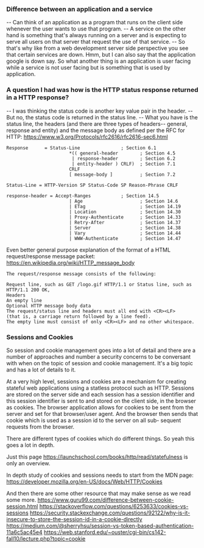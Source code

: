 ### Difference between an application and a service
-- Can think of an application as a program that runs on the client side whenever the user wants to use that program.
-- A service on the other hand is something that's always running on a server and is expecting to serve all users on that 
server that request the use of that service. 
-- So that's why like from a web development server side perspective you see that certain services are down.
Hmm, but I can also say that the application google is down say. 
So what another thing is an application is user facing while a service is not user facing but is something
that is used by application.

### A question I had was how is the HTTP status response returned in a HTTP response?
-- I was thinking the status code is another key value pair in the header. 
-- But no, the status code is returned in the status line.
-- What you have is the status line, the headers (and there are three types of headers-- general, response and entity) and the message body as defined per the RFC for HTTP:
https://www.w3.org/Protocols/rfc2616/rfc2616-sec6.html

```
Response      = Status-Line               ; Section 6.1
                       *(( general-header        ; Section 4.5
                        | response-header        ; Section 6.2
                        | entity-header ) CRLF)  ; Section 7.1
                       CRLF
                       [ message-body ]          ; Section 7.2
```                      
```Status-Line = HTTP-Version SP Status-Code SP Reason-Phrase CRLF```
```
response-header = Accept-Ranges           ; Section 14.5
                       | Age                     ; Section 14.6
                       | ETag                    ; Section 14.19
                       | Location                ; Section 14.30
                       | Proxy-Authenticate      ; Section 14.33
                       | Retry-After             ; Section 14.37
                       | Server                  ; Section 14.38
                       | Vary                    ; Section 14.44
                       | WWW-Authenticate        ; Section 14.47
```
Even better general purpose explanation of the format of a HTML request/response message packet:
https://en.wikipedia.org/wiki/HTTP_message_body
```
The request/response message consists of the following:

Request line, such as GET /logo.gif HTTP/1.1 or Status line, such as HTTP/1.1 200 OK,
Headers
An empty line
Optional HTTP message body data
The request/status line and headers must all end with <CR><LF> 
(that is, a carriage return followed by a line feed). 
The empty line must consist of only <CR><LF> and no other whitespace.
```

### Sessions and Cookies

So session and cookie management goes into a lot of detail and there are a number of approaches and number a security concerns 
to be conversant with when on the topic of session and cookie management. 
It's a big topic and has a lot of details to it. 

At a very high level, sessions and cookies are a mechanism for creating stateful web applications using a statless protocol 
such as HTTP. 
Sessions are stored on the server side and each session has a session identifier and this session identifier is sent to and 
stored on the client side, in the browser as cookies. The browser application allows for cookies to be sent from the server and 
set for that browser/user agent. And the browser then sends that cookie which is used as a session id to the server on all sub-
sequent requests from the browser. 

There are different types of cookies which do different things. So yeah this goes a lot in depth. 

Just this page https://launchschool.com/books/http/read/statefulness is only an overview. 

In depth study of cookies and sessions needs to start from the MDN page:
https://developer.mozilla.org/en-US/docs/Web/HTTP/Cookies 

And then there are some other resource that may make sense as we read some more.
https://www.guru99.com/difference-between-cookie-session.html
https://stackoverflow.com/questions/6253633/cookies-vs-sessions
https://security.stackexchange.com/questions/92122/why-is-it-insecure-to-store-the-session-id-in-a-cookie-directly
https://medium.com/@sherryhsu/session-vs-token-based-authentication-11a6c5ac45e4
https://web.stanford.edu/~ouster/cgi-bin/cs142-fall10/lecture.php?topic=cookie
